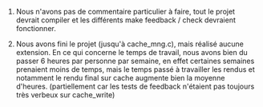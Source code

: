 1) Nous n'avons pas de commentaire particulier à faire, tout le projet devrait compiler
et les différents make feedback / check devraient fonctionner.

2) Nous avons fini le projet (jusqu'à cache_mng.c), mais réalisé aucune extension.
En ce qui concerne le temps de travail, nous avons bien du passer 6 heures par personne par semaine,
en effet certaines semaines prenaient moins de temps, mais le temps passé à travailler les rendus
et notamment le rendu final sur cache augmente bien la moyenne d'heures. (partiellement car les 
tests de feedback n'étaient pas toujours très verbeux sur cache_write)
